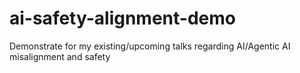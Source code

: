 # ai-safety-alignment-demo
Demonstrate for my existing/upcoming talks regarding AI/Agentic AI misalignment and safety
